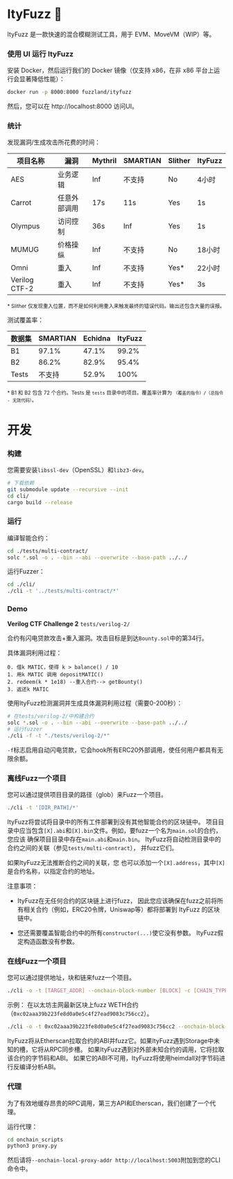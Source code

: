 # ItyFuzz 🍦

ItyFuzz 是一款快速的混合模糊测试工具，用于 EVM、MoveVM（WIP）等。

### 使用 UI 运行 ItyFuzz
安装 Docker，然后运行我们的 Docker 镜像（仅支持 x86，在非 x86 平台上运行会显著降低性能）：

```bash
docker run -p 8000:8000 fuzzland/ityfuzz
```

然后，您可以在 http://localhost:8000 访问UI。

### 统计

发现漏洞/生成攻击所花费的时间：

| 项目名称             | 漏洞           | **Mythril** | **SMARTIAN**    | **Slither** | **ItyFuzz** |
|---------------|-------------------------|---------|-------------|---------|---------|
| AES           | 业务逻辑          | Inf     | 不支持 | No      | 4小时    |
| Carrot        | 任意外部调用 | 17s     | 11s         | Yes     | 1s      |
| Olympus       | 访问控制          | 36s     | Inf         | Yes     | 1s      |
| MUMUG         | 价格操纵      | Inf     | 不支持         | No      | 18小时   |
| Omni          | 重入              | Inf     | 不支持         | Yes*    | 22小时   |
| Verilog CTF-2 | 重入              | Inf     | 不支持         | Yes*    | 3s      |

<sub>\* Slither 仅发现重入位置，而不是如何利用重入来触发最终的错误代码。输出还包含大量的误报。 </sub>

测试覆盖率：

| **数据集** | **SMARTIAN** | **Echidna** | **ItyFuzz** |
|-------------|--------------|-------------|-------------|
| B1          | 97.1%        | 47.1%       | 99.2%       |
| B2          | 86.2%        | 82.9%       | 95.4%       |
| Tests       | 不支持  | 52.9%       | 100%        |

<sub>\* B1 和 B2 包含 72 个合约。Tests 是 `tests` 目录中的项目。覆盖率计算为 `（覆盖的指令）/（总指令 - 无效代码）`。 </sub>


# 开发

### 构建

您需要安装`libssl-dev`（OpenSSL）和`libz3-dev`。

```bash
# 下载依赖
git submodule update --recursive --init
cd cli/
cargo build --release
```

### 运行
编译智能合约：
```bash
cd ./tests/multi-contract/
solc *.sol -o . --bin --abi --overwrite --base-path ../../
```
运行Fuzzer：
```bash
cd ./cli/
./cli -t '../tests/multi-contract/*'
```

### Demo

**Verilog CTF Challenge 2**
`tests/verilog-2/`

合约有闪电贷款攻击+重入漏洞。攻击目标是到达`Bounty.sol`中的第34行。

具体漏洞利用过程：
```
0. 借k MATIC，使得 k > balance() / 10
1. 用k MATIC 调用 depositMATIC()
2. redeem(k * 1e18) --重入合约--> getBounty()
3. 返还k MATIC
```

使用ItyFuzz检测漏洞并生成具体漏洞利用过程（需要0-200秒）：
```bash
# 在tests/verilog-2/中构建合约
solc *.sol -o . --bin --abi --overwrite --base-path ../../
# 运行fuzzer
./cli -f -t "./tests/verilog-2/*"
```

`-f`标志启用自动闪电贷款，它会hook所有ERC20外部调用，使任何用户都具有无限余额。

### 离线Fuzz一个项目
您可以通过提供项目目录的路径（glob）来Fuzz一个项目。
```bash
./cli -t '[DIR_PATH]/*'
```
ItyFuzz将尝试将目录中的所有工件部署到没有其他智能合约的区块链中。
项目目录中应当包含`[X].abi`和`[X].bin`文件。例如，要fuzz一个名为`main.sol`的合约，您应该
确保项目目录中存在`main.abi`和`main.bin`。
ItyFuzz将自动检测目录中的合约之间的关联（参见`tests/multi-contract`），
并fuzz它们。

如果ItyFuzz无法推断合约之间的关联，您
也可以添加一个`[X].address`，其中`[X]`是合约名称，以指定合约的地址。

注意事项：

* ItyFuzz在无任何合约的区块链上进行fuzz，
因此您应该确保在fuzz之前将所有相关合约（例如，ERC20令牌，Uniswap等）都将部署到 ItyFuzz 的区块链中。

* 您还需要覆盖智能合约中的所有`constructor(...)`使它没有参数。 ItyFuzz假定构造函数没有参数。

### 在线Fuzz一个项目
您可以通过提供地址，块和链来fuzz一个项目。
```bash
./cli -o -t [TARGET_ADDR] --onchain-block-number [BLOCK] -c [CHAIN_TYPE] 
```

示例：
在以太坊主网最新区块上fuzz WETH合约（`0xc02aaa39b223fe8d0a0e5c4f27ead9083c756cc2`）。
```bash
./cli -o -t 0xc02aaa39b223fe8d0a0e5c4f27ead9083c756cc2 --onchain-block-number 0 -c ETH
```

ItyFuzz将从Etherscan拉取合约的ABI并fuzz它。如果ItyFuzz遇到Storage中未知的槽，它将从RPC同步槽。
如果ItyFuzz遇到对外部未知合约的调用，它将拉取该合约的字节码和ABI。 如果它的ABI不可用，ItyFuzz将使用heimdall对字节码进行反编译分析ABI。

### 代理

为了有效地缓存昂贵的RPC调用，第三方API和Etherscan，我们创建了一个代理。 

运行代理：
```bash
cd onchain_scripts
python3 proxy.py
```

然后请将`--onchain-local-proxy-addr http://localhost:5003`附加到您的CLI命令中。 
